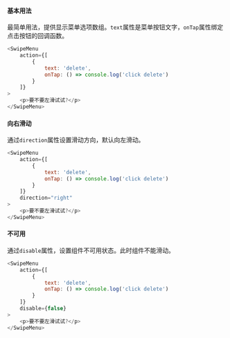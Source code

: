 #### 基本用法
最简单用法，提供显示菜单选项数组。`text`属性是菜单按钮文字，`onTap`属性绑定点击按钮的回调函数。

```javascript
<SwipeMenu
    action={[
        {
            text: 'delete',
            onTap: () => console.log('click delete')
        }
    ]}
>
    <p>要不要左滑试试?</p>
</SwipeMenu>
```
#### 向右滑动
通过`direction`属性设置滑动方向，默认向左滑动。

```javascript
<SwipeMenu
    action={[
        {
            text: 'delete',
            onTap: () => console.log('click delete')
        }
    ]}
    direction="right"
>
    <p>要不要左滑试试?</p>
</SwipeMenu>
```

#### 不可用
通过`disable`属性，设置组件不可用状态。此时组件不能滑动。

```javascript
<SwipeMenu
    action={[
        {
            text: 'delete',
            onTap: () => console.log('click delete')
        }
    ]}
    disable={false}
>
    <p>要不要左滑试试?</p>
</SwipeMenu>
```